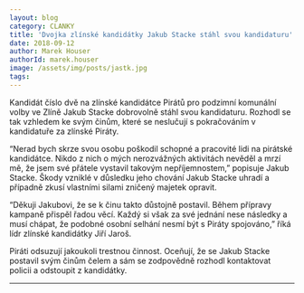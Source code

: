 ```yaml
---
layout: blog
category: CLANKY
title: 'Dvojka zlínské kandidátky Jakub Stacke stáhl svou kandidaturu'
date: 2018-09-12
author: Marek Houser
authorId: marek.houser
image: /assets/img/posts/jastk.jpg   
tags:
---
```


Kandidát číslo dvě na zlínské kandidátce Pirátů pro podzimní komunální volby ve Zlíně Jakub Stacke dobrovolně stáhl svou kandidaturu. Rozhodl se tak vzhledem ke svým činům, které se neslučují s pokračováním v kandidatuře za zlínské Piráty.

“Nerad bych skrze svou osobu poškodil schopné a pracovité lidi na pirátské kandidátce. Nikdo z nich o mých nerozvážných aktivitách nevěděl a mrzí mě, že jsem své přátele vystavil takovým nepříjemnostem,” popisuje Jakub Stacke. Škody vzniklé v důsledku jeho chování Jakub Stacke uhradí a případně zkusí vlastními silami zničený majetek opravit.

“Děkuji Jakubovi, že se k činu takto důstojně postavil. Během přípravy kampaně přispěl řadou věcí. Každý si však za své jednání nese následky a musí chápat, že podobné osobní selhání nesmí být s Piráty spojováno,” říká lídr zlínské kandidátky Jiří Jaroš.

Piráti odsuzují jakoukoli trestnou činnost. Oceňují, že se Jakub Stacke postavil svým činům čelem a sám se zodpovědně rozhodl kontaktovat policii a odstoupit z kandidátky.

- - -
